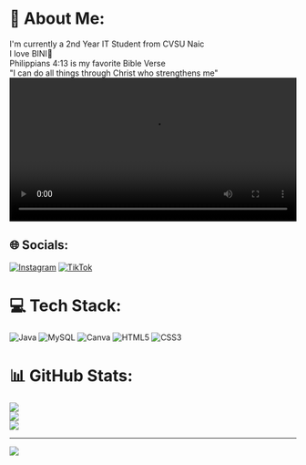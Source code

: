 # 💫 About Me:
I'm currently a 2nd Year IT Student from CVSU Naic<br>I love BINI🤍<br>Philippians 4:13 is my favorite Bible Verse<br>"I can do all things through Christ who strengthens me"
<video src="[https://your-video-url.mp4](https://youtu.be/bTWFbMnZvN8?si=xiEJb3FNBHdB4Bt6)" controls width="100%"></video>


## 🌐 Socials:
[![Instagram](https://img.shields.io/badge/Instagram-%23E4405F.svg?logo=Instagram&logoColor=white)](https://instagram.com/sannxzji) [![TikTok](https://img.shields.io/badge/TikTok-%23000000.svg?logo=TikTok&logoColor=white)](https://tiktok.com/@sannygine19) 

# 💻 Tech Stack:
![Java](https://img.shields.io/badge/java-%23ED8B00.svg?style=for-the-badge&logo=openjdk&logoColor=white) ![MySQL](https://img.shields.io/badge/mysql-4479A1.svg?style=for-the-badge&logo=mysql&logoColor=white) ![Canva](https://img.shields.io/badge/Canva-%2300C4CC.svg?style=for-the-badge&logo=Canva&logoColor=white) ![HTML5](https://img.shields.io/badge/html5-%23E34F26.svg?style=for-the-badge&logo=html5&logoColor=white) ![CSS3](https://img.shields.io/badge/css3-%231572B6.svg?style=for-the-badge&logo=css3&logoColor=white)
# 📊 GitHub Stats:
![](https://github-readme-stats.vercel.app/api?username=sannygine&theme=dark&hide_border=false&include_all_commits=false&count_private=false)<br/>
![](https://nirzak-streak-stats.vercel.app/?user=sannygine&theme=dark&hide_border=false)<br/>
![](https://github-readme-stats.vercel.app/api/top-langs/?username=sannygine&theme=dark&hide_border=false&include_all_commits=false&count_private=false&layout=compact)

---
[![](https://visitcount.itsvg.in/api?id=sannygine&icon=0&color=0)](https://visitcount.itsvg.in)

<!-- Proudly created with GPRM ( https://gprm.itsvg.in ) -->
